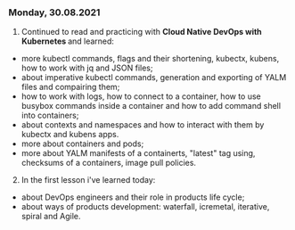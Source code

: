 ### Monday, 30.08.2021
1. Continued to read and practicing with <b> Cloud Native DevOps with Kubernetes </b> and learned:
* more kubectl commands, flags and their shortening, kubectx, kubens, how to work with jq and JSON files;
* about imperative kubectl commands, generation and exporting of YALM files and compairing them;
* how to work with logs, how to connect to a container, how to use busybox commands inside a container and how to add command shell into containers;
* about contexts and namespaces and how to interact with them by kubectx and kubens apps.
* more about containers and pods;
* more about YALM manifests of a containerts, "latest" tag using, checksums of a containers, image pull policies.
2. In the first lesson i've learned today:
* about DevOps engineers and their role in products life cycle;
* about ways of products development: waterfall, icremetal, iterative, spiral and Agile.
